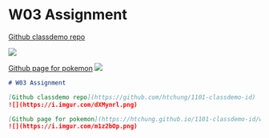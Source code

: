 # W03 Assignment

[Github classdemo repo](https://github.com/htchung/1101-classdemo-id)

![](https://i.imgur.com/dXMynrl.png)

[Github page for pokemon](https://htchung.github.io/1101-classdemo-id/w02/pokemon.html)
![](https://i.imgur.com/m1z2bOp.png)

```markdown
# W03 Assignment

[Github classdemo repo](https://github.com/htchung/1101-classdemo-id)
![](https://i.imgur.com/dXMynrl.png)

[Github page for pokemon](https://htchung.github.io/1101-classdemo-id/w02/pokemon.html)
![](https://i.imgur.com/m1z2bOp.png)
```
